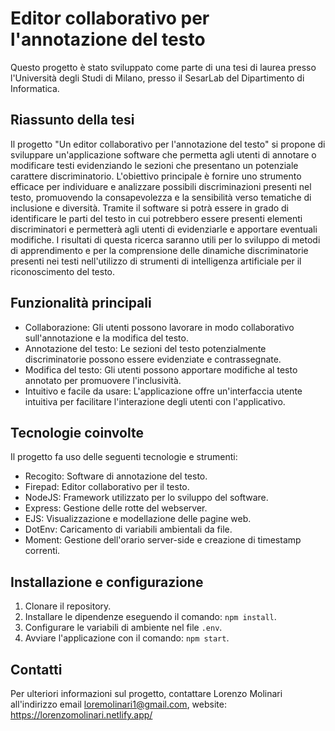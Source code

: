 # Editor collaborativo per l'annotazione del testo

Questo progetto è stato sviluppato come parte di una tesi di laurea presso l'Università degli Studi di Milano, presso il SesarLab del Dipartimento di Informatica.

## Riassunto della tesi

Il progetto "Un editor collaborativo per l'annotazione del testo" si propone di sviluppare un'applicazione software che permetta agli utenti di annotare o modificare testi evidenziando le sezioni che presentano un potenziale carattere discriminatorio. L'obiettivo principale è fornire uno strumento efficace per individuare e analizzare possibili discriminazioni presenti nel testo, promuovendo la consapevolezza e la sensibilità verso tematiche di inclusione e diversità. Tramite il software si potrà essere in grado di identificare le parti del testo in cui potrebbero essere presenti elementi discriminatori e permetterà agli utenti di evidenziarle e apportare eventuali modifiche. I risultati di questa ricerca saranno utili per lo sviluppo di metodi di apprendimento e per la comprensione delle dinamiche discriminatorie presenti nei testi nell'utilizzo di strumenti di intelligenza artificiale per il riconoscimento del testo.

## Funzionalità principali

- Collaborazione: Gli utenti possono lavorare in modo collaborativo sull'annotazione e la modifica del testo.
- Annotazione del testo: Le sezioni del testo potenzialmente discriminatorie possono essere evidenziate e contrassegnate.
- Modifica del testo: Gli utenti possono apportare modifiche al testo annotato per promuovere l'inclusività.
- Intuitivo e facile da usare: L'applicazione offre un'interfaccia utente intuitiva per facilitare l'interazione degli utenti con l'applicativo.

## Tecnologie coinvolte

Il progetto fa uso delle seguenti tecnologie e strumenti:

- Recogito: Software di annotazione del testo.
- Firepad: Editor collaborativo per il testo.
- NodeJS: Framework utilizzato per lo sviluppo del software.
- Express: Gestione delle rotte del webserver.
- EJS: Visualizzazione e modellazione delle pagine web.
- DotEnv: Caricamento di variabili ambientali da file.
- Moment: Gestione dell'orario server-side e creazione di timestamp correnti.

## Installazione e configurazione

1. Clonare il repository.
2. Installare le dipendenze eseguendo il comando: `npm install`.
3. Configurare le variabili di ambiente nel file `.env`.
4. Avviare l'applicazione con il comando: `npm start`.

## Contatti

Per ulteriori informazioni sul progetto, contattare Lorenzo Molinari all'indirizzo email loremolinari1@gmail.com, website: https://lorenzomolinari.netlify.app/

